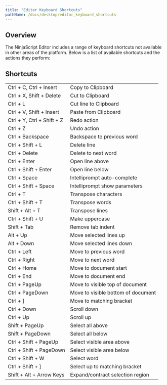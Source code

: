 ```yaml
---
title: "Editor Keyboard Shortcuts"
pathName: /docs/desktop/editor_keyboard_shortcuts
---
```


## Overview

The NinjaScript Editor includes a range of keyboard shortcuts not available in other areas of the platform. Below is a list of available shortcuts and the actions they perform:

## Shortcuts

|  |  |
| --- | --- |
| Ctrl + C, Ctrl + Insert | Copy to Clipboard |
| Ctrl + X, Shift + Delete | Cut to Clipboard |
| Ctrl + L | Cut line to Clipboard |
| Ctrl + V, Shift + Insert | Paste from Clipboard |
| Ctrl + Y, Ctrl + Shift + Z | Redo action |
| Ctrl + Z | Undo action |
| Ctrl + Backspace | Backspace to previous word |
| Ctrl + Shift + L | Delete line |
| Ctrl + Delete | Delete to next word |
| Ctrl + Enter | Open line above |
| Ctrl + Shift + Enter | Open line below |
| Ctrl + Space | Intelliprompt auto-complete |
| Ctrl + Shift + Space | Intelliprompt show parameters |
| Ctrl + T | Transpose characters |
| Ctrl + Shift + T | Transpose words |
| Shift + Alt + T | Transpose lines |
| Ctrl + Shift + U | Make uppercase |
| Shift + Tab | Remove tab indent |
| Alt + Up | Move selected lines up |
| Alt + Down | Move selected lines down |
| Ctrl + Left | Move to previous word |
| Ctrl + Right | Move to next word |
| Ctrl + Home | Move to document start |
| Ctrl + End | Move to document end |
| Ctrl + PageUp | Move to visible top of document |
| Ctrl + PageDown | Move to visible bottom of document |
| Ctrl + ] | Move to matching bracket |
| Ctrl + Down | Scroll down |
| Ctrl + Up | Scroll up |
| Shift + PageUp | Select all above |
| Shift + PageDown | Select all below |
| Ctrl + Shift + PageUp | Select visible area above |
| Ctrl + Shift + PageDown | Select visible area below |
| Ctrl + Shift + W | Select word |
| Ctrl + Shift + ] | Select up to matching bracket |
| Shift + Alt + Arrow Keys | Expand/contract selection region |

